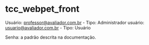 # tcc_webpet_front

Usuário: professor@avaliador.com.br - Tipo: Administrador
usuário: usuario@avaliador.com.br - Tipo: Usuário

Senha: a padrão descrita na documentação.
